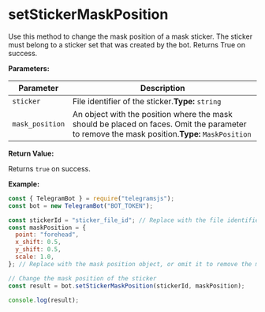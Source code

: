 # setStickerMaskPosition

Use this method to change the mask position of a mask sticker. The sticker must belong to a sticker set that was created by the bot. Returns True on success.

**Parameters:**

| Parameter       | Description                                                                                                                                   |
| --------------- | --------------------------------------------------------------------------------------------------------------------------------------------- |
| `sticker`       | File identifier of the sticker.**Type:** `string`                                                                                             |
| `mask_position` | An object with the position where the mask should be placed on faces. Omit the parameter to remove the mask position.**Type:** `MaskPosition` |

**Return Value:**

Returns `true` on success.

**Example:**

```javascript
const { TelegramBot } = require("telegramsjs");
const bot = new TelegramBot("BOT_TOKEN");

const stickerId = "sticker_file_id"; // Replace with the file identifier of the sticker
const maskPosition = {
  point: "forehead",
  x_shift: 0.5,
  y_shift: 0.5,
  scale: 1.0,
}; // Replace with the mask position object, or omit it to remove the mask position

// Change the mask position of the sticker
const result = bot.setStickerMaskPosition(stickerId, maskPosition);

console.log(result);
```

